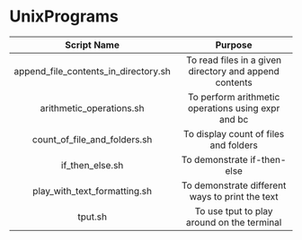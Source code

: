 # UnixPrograms

| Script Name                          | Purpose                                                                                        |
| :----------------------:             | :--------------------------------------------------------------------------------------------: |
| append_file_contents_in_directory.sh | To read files in a given directory and append contents                                         |
| arithmetic_operations.sh             | To perform arithmetic operations using expr and bc                                             |
| count_of_file_and_folders.sh         | To display count of files and folders                                                          |
| if_then_else.sh                      | To demonstrate if-then-else                                                                    |
| play_with_text_formatting.sh         | To demonstrate different ways to print the text                                                |
| tput.sh                              | To use tput to play around on the terminal                                                     |
